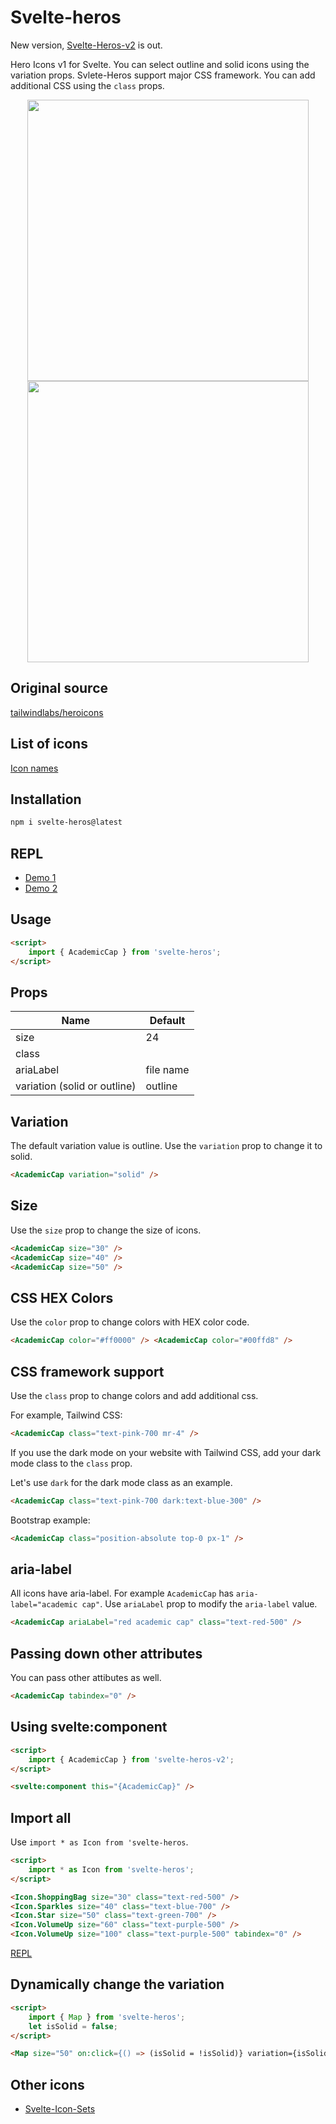 # Svelte-heros

New version, [Svelte-Heros-v2](https://github.com/shinokada/svelte-heros-v2) is out.

Hero Icons v1 for Svelte. You can select outline and solid icons using the variation props. Svlete-Heros support major CSS framework. You can add additional CSS using the `class` props.

<p align="center">
<img width="450" src="https://raw.githubusercontent.com/shinokada/svelte-heros/main/static/images/heros1.webp" />
<img width="450" src="https://raw.githubusercontent.com/shinokada/svelte-heros/main/static/images/heros2.webp" />
</p>

## Original source

[tailwindlabs/heroicons](https://github.com/tailwindlabs/heroicons)

## List of icons

[Icon names](https://github.com/shinokada/svelte-heros/blob/main/icon-list.md)

## Installation

```sh
npm i svelte-heros@latest
```

## REPL

- [Demo 1](https://svelte.dev/repl/6b774b2f8ecb402a865fac0a141e3c4a?version=3.48.0)
- [Demo 2](https://svelte.dev/repl/bf72fabef3c04c808620cfdbee047f46?version=3.48.0)

## Usage

```html
<script>
	import { AcademicCap } from 'svelte-heros';
</script>
```

## Props

| Name                         | Default   |
| ---------------------------- | --------- |
| size                         | 24        |
| class                        |           |
| ariaLabel                    | file name |
| variation (solid or outline) | outline   |

## Variation

The default variation value is outline. Use the `variation` prop to change it to solid.

```html
<AcademicCap variation="solid" />
```

## Size

Use the `size` prop to change the size of icons.

```html
<AcademicCap size="30" />
<AcademicCap size="40" />
<AcademicCap size="50" />
```

## CSS HEX Colors

Use the `color` prop to change colors with HEX color code.

```html
<AcademicCap color="#ff0000" /> <AcademicCap color="#00ffd8" />
```

## CSS framework support

Use the `class` prop to change colors and add additional css.

For example, Tailwind CSS:

```html
<AcademicCap class="text-pink-700 mr-4" />
```

If you use the dark mode on your website with Tailwind CSS, add your dark mode class to the `class` prop.

Let's use `dark` for the dark mode class as an example.

```html
<AcademicCap class="text-pink-700 dark:text-blue-300" />
```

Bootstrap example:

```html
<AcademicCap class="position-absolute top-0 px-1" />
```

## aria-label

All icons have aria-label. For example `AcademicCap` has `aria-label="academic cap"`.
Use `ariaLabel` prop to modify the `aria-label` value.

```html
<AcademicCap ariaLabel="red academic cap" class="text-red-500" />
```

## Passing down other attributes

You can pass other attibutes as well.

```html
<AcademicCap tabindex="0" />
```

## Using svelte:component

```html
<script>
	import { AcademicCap } from 'svelte-heros-v2';
</script>

<svelte:component this="{AcademicCap}" />
```

## Import all

Use `import * as Icon from 'svelte-heros`.

```html
<script>
	import * as Icon from 'svelte-heros';
</script>

<Icon.ShoppingBag size="30" class="text-red-500" />
<Icon.Sparkles size="40" class="text-blue-700" />
<Icon.Star size="50" class="text-green-700" />
<Icon.VolumeUp size="60" class="text-purple-500" />
<Icon.VolumeUp size="100" class="text-purple-500" tabindex="0" />
```

[REPL](https://svelte.dev/repl/e532f0a6cf7f4d8cae9a9cc2088d234b?version=3.46.4)

## Dynamically change the variation

```html
<script>
	import { Map } from 'svelte-heros';
	let isSolid = false;
</script>

<Map size="50" on:click={() => (isSolid = !isSolid)} variation={isSolid ? 'solid' : 'outline'} />
```

## Other icons

- [Svelte-Icon-Sets](https://svelte-svg-icons.vercel.app/)
